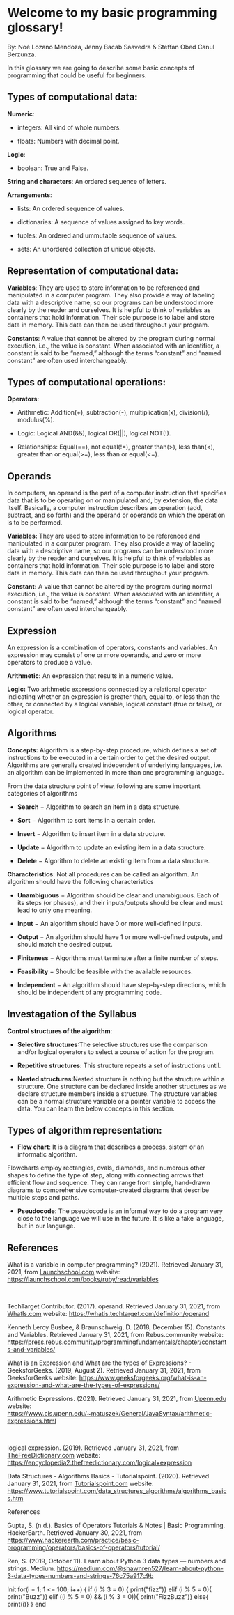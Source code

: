 <!DOCTYPE html>
<html>

<head>
  <meta charset="utf-8">
  <meta name="viewport" content="width=device-width, initial-scale=1.0">
  <title>GITHUB</title>
  <link rel="stylesheet" href="https://stackedit.io/style.css" />
</head>

<body class="stackedit">
  <div class="stackedit__html"><h1 id="welcome-to-my-basic-programming-glossary">Welcome to my basic programming glossary!</h1>
<p>By: Noé Lozano Mendoza, Jenny Bacab Saavedra &amp; Steffan Obed Canul Berzunza.</p>
<p>In this glossary we are going to describe some basic concepts of programming that could be useful for beginners.</p>
<h2 id="types-of-computational-data">Types of computational data:</h2>
<p><strong>Numeric</strong>:</p>
<ul>
<li>
<p>integers: All kind of whole numbers.</p>
</li>
<li>
<p>floats: Numbers with decimal point.</p>
</li>
</ul>
<p><strong>Logic</strong>:</p>
<ul>
<li>boolean: True and False.</li>
</ul>
<p><strong>String and characters</strong>: An ordered sequence of letters.</p>
<p><strong>Arrangements</strong>:</p>
<ul>
<li>
<p>lists: An ordered sequence of values.</p>
</li>
<li>
<p>dictionaries: A sequence of values assigned to key words.</p>
</li>
<li>
<p>tuples: An ordered and ummutable sequence of values.</p>
</li>
<li>
<p>sets: An unordered collection of unique objects.</p>
</li>
</ul>
<h2 id="representation-of-computational-data">Representation of computational data:</h2>
<p><strong>Variables</strong>: They are used to store information to be referenced and manipulated in a computer program. They also provide a way of labeling data with a descriptive name, so our programs can be understood more clearly by the reader and ourselves. It is helpful to think of variables as containers that hold information. Their sole purpose is to label and store data in memory. This data can then be used throughout your program.</p>
<p><strong>Constants</strong>: A value that cannot be altered by the program during normal execution, i.e., the value is constant. When associated with an identifier, a constant is said to be “named,” although the terms “constant” and “named constant” are often used interchangeably.</p>
<h2 id="types-of-computational-operations">Types of computational operations:</h2>
<p><strong>Operators</strong>:</p>
<ul>
<li>
<p>Arithmetic: Addition(+), subtraction(-), multiplication(x), division(/), modulus(%).</p>
</li>
<li>
<p>Logic: Logical AND(&amp;&amp;), logical OR(||), logical NOT(!).</p>
</li>
<li>
<p>Relationships: Equal(==), not equal(!=), greater than(&gt;), less than(&lt;), greater than or equal(&gt;=), less than or equal(&lt;=).</p>
</li>
</ul>
<h2 id="operands">Operands</h2>
<p>In computers, an operand is the part of a computer instruction that specifies data that is to be operating on or manipulated and, by extension, the data itself. Basically, a computer instruction describes an operation (add, subtract, and so forth) and the operand or operands on which the operation is to be performed.</p>
<p><strong>Variables:</strong> They are used to store information to be referenced and manipulated in a computer program. They also provide a way of labeling data with a descriptive name, so our programs can be understood more clearly by the reader and ourselves. It is helpful to think of variables as containers that hold information. Their sole purpose is to label and store data in memory. This data can then be used throughout your program.</p>
<p><strong>Constant:</strong> A value that cannot be altered by the program during normal execution, i.e., the value is constant. When associated with an identifier, a constant is said to be “named,” although the terms “constant” and “named constant” are often used interchangeably.</p>
<h2 id="expression">Expression</h2>
<p>An expression is a combination of operators, constants and variables. An expression may consist of one or more operands, and zero or more operators to produce a value.</p>
<p><strong>Arithmetic:</strong> An expression that results in a numeric value.</p>
<p><strong>Logic:</strong> Two arithmetic expressions connected by a relational operator indicating whether an expression is greater than, equal to, or less than the other, or connected by a logical variable, logical constant (true or false), or logical operator.</p>
<h2 id="algorithms">Algorithms</h2>
<p><strong>Concepts:</strong> Algorithm is a step-by-step procedure, which defines a set of instructions to be executed in a certain order to get the desired output. Algorithms are generally created independent of underlying languages, i.e. an algorithm can be implemented in more than one programming language.</p>
<p>From the data structure point of view, following are some important categories of algorithms</p>
<ul>
<li>
<p><strong>Search</strong> − Algorithm to search an item in a data structure.</p>
</li>
<li>
<p><strong>Sort</strong> − Algorithm to sort items in a certain order.</p>
</li>
<li>
<p><strong>Insert</strong> − Algorithm to insert item in a data structure.</p>
</li>
<li>
<p><strong>Update</strong> − Algorithm to update an existing item in a data structure.</p>
</li>
<li>
<p><strong>Delete</strong> − Algorithm to delete an existing item from a data structure.</p>
</li>
</ul>
<p><strong>Characteristics:</strong> Not all procedures can be called an algorithm. An algorithm should have the following characteristics</p>
<ul>
<li>
<p><strong>Unambiguous</strong> − Algorithm should be clear and unambiguous. Each of its steps (or phases), and their inputs/outputs should be clear and must lead to only one meaning.</p>
</li>
<li>
<p><strong>Input</strong> − An algorithm should have 0 or more well-defined inputs.</p>
</li>
<li>
<p><strong>Output</strong> − An algorithm should have 1 or more well-defined outputs, and should match the desired output.</p>
</li>
<li>
<p><strong>Finiteness</strong> − Algorithms must terminate after a finite number of steps.</p>
</li>
<li>
<p><strong>Feasibility</strong> − Should be feasible with the available resources.</p>
</li>
<li>
<p><strong>Independent</strong> − An algorithm should have step-by-step directions, which should be independent of any programming code.</p>
</li>
</ul>
<h2 id="investagation-of-the-syllabus">Investagation of the Syllabus</h2>
<p><strong>Control structures of the algorithm</strong>:</p>
<ul>
<li>
<p><strong>Selective structures</strong>:The selective structures use the comparison and/or logical operators to select a course of action for the program.</p>
</li>
<li>
<p><strong>Repetitive structures</strong>: This structure repeats a set of instructions until.</p>
</li>
<li>
<p><strong>Nested structures</strong>:Nested structure is nothing but the structure within a structure. One structure can be declared inside another structures as we declare structure members inside a structure. The structure variables can be a normal structure variable or a pointer variable to access the data. You can learn the below concepts in this section.</p>
</li>
</ul>
<h2 id="types-of-algorithm-representation">Types of algorithm representation:</h2>
<ul>
<li><strong>Flow chart</strong>: It is a diagram that describes a process, sistem or an informatic algorithm.</li>
</ul>
<p>Flowcharts employ rectangles, ovals, diamonds, and numerous other shapes to define the type of step, along with connecting arrows that efficient flow and sequence. They can range from simple, hand-drawn diagrams to comprehensive computer-created diagrams that describe multiple steps and paths.</p>
<ul>
<li><strong>Pseudocode</strong>: The pseudocode is an informal way to do a program very close to the language we will use in the future. It is like a fake language, but in our language.</li>
</ul>
<h2 id="references">References</h2>
<p>What is a variable in computer programming? (2021). Retrieved January 31, 2021, from <a href="http://Launchschool.com">Launchschool.com</a> website: <a href="https://launchschool.com/books/ruby/read/variables">https://launchschool.com/books/ruby/read/variables</a></p>
<p>‌</p>
<p>TechTarget Contributor. (2017). operand. Retrieved January 31, 2021, from <a href="http://WhatIs.com">WhatIs.com</a> website: <a href="https://whatis.techtarget.com/definition/operand">https://whatis.techtarget.com/definition/operand</a></p>
<p>‌Kenneth Leroy Busbee, &amp; Braunschweig, D. (2018, December 15). Constants and Variables. Retrieved January 31, 2021, from Rebus.community website: <a href="https://press.rebus.community/programmingfundamentals/chapter/constants-and-variables/">https://press.rebus.community/programmingfundamentals/chapter/constants-and-variables/</a></p>
<p>‌What is an Expression and What are the types of Expressions? - GeeksforGeeks. (2019, August 2). Retrieved January 31, 2021, from GeeksforGeeks website: <a href="https://www.geeksforgeeks.org/what-is-an-expression-and-what-are-the-types-of-expressions/">https://www.geeksforgeeks.org/what-is-an-expression-and-what-are-the-types-of-expressions/</a></p>
<p>‌Arithmetic Expressions. (2021). Retrieved January 31, 2021, from <a href="http://Upenn.edu">Upenn.edu</a> website: <a href="https://www.cis.upenn.edu/~matuszek/General/JavaSyntax/arithmetic-expressions.html">https://www.cis.upenn.edu/~matuszek/General/JavaSyntax/arithmetic-expressions.html</a></p>
<p>‌</p>
<p>logical expression. (2019). Retrieved January 31, 2021, from <a href="http://TheFreeDictionary.com">TheFreeDictionary.com</a> website: <a href="https://encyclopedia2.thefreedictionary.com/logical+expression">https://encyclopedia2.thefreedictionary.com/logical+expression</a></p>
<p>‌Data Structures - Algorithms Basics - Tutorialspoint. (2020). Retrieved January 31, 2021, from <a href="http://Tutorialspoint.com">Tutorialspoint.com</a> website: <a href="https://www.tutorialspoint.com/data_structures_algorithms/algorithms_basics.htm">https://www.tutorialspoint.com/data_structures_algorithms/algorithms_basics.htm</a></p>
<p>‌References</p>
<p>Gupta, S. (n.d.). Basics of Operators Tutorials &amp; Notes | Basic Programming. HackerEarth. Retrieved January 30, 2021, from <a href="https://www.hackerearth.com/practice/basic-programming/operators/basics-of-operators/tutorial/">https://www.hackerearth.com/practice/basic-programming/operators/basics-of-operators/tutorial/</a></p>
<p>Ren, S. (2019, October 11). Learn about Python 3 data types — numbers and strings. Medium. <a href="https://medium.com/@shawnren527/learn-about-python-3-data-types-numbers-and-strings-76c75a917c9b">https://medium.com/@shawnren527/learn-about-python-3-data-types-numbers-and-strings-76c75a917c9b</a></p>
</div>
</body>

</html>

Init 
for(i = 1; 1 <= 100; i++)
{
 if (i % 3 = 0) {
  print("fizz")}
 elif (i % 5 = 0){
  print("Buzz")}
 elif ((i % 5 = 0) && (i % 3 = 0)){
  print("FizzBuzz")}
 else{
  print(i)}
}
end 
